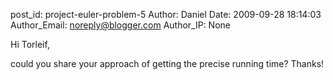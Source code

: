 post_id: project-euler-problem-5
Author: Daniel
Date: 2009-09-28 18:14:03
Author_Email: noreply@blogger.com
Author_IP: None

Hi Torleif,

could you share your approach of getting the precise running time? Thanks!
